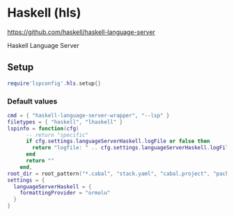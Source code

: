 # Haskell (hls)

https://github.com/haskell/haskell-language-server

Haskell Language Server
        

## Setup

```lua
require'lspconfig'.hls.setup{}
```


### Default values

```lua
cmd = { "haskell-language-server-wrapper", "--lsp" }
filetypes = { "haskell", "lhaskell" }
lspinfo = function(cfg)
      -- return "specific"
      if cfg.settings.languageServerHaskell.logFile or false then
        return "logfile: " .. cfg.settings.languageServerHaskell.logFile
      end
      return ""
    end,
root_dir = root_pattern("*.cabal", "stack.yaml", "cabal.project", "package.yaml", "hie.yaml")
settings = {
  languageServerHaskell = {
    formattingProvider = "ormolu"
  }
}
```




